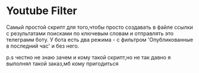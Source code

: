 # Youtube Filter
Самый простой скрипт для того,чтобы просто создавать в файле ссылки с результатами поисками по ключевым словам и отправлять это телеграмм боту.
У бота есть два режима - с фильтром 'Опубликованные в последний час' и без него.

p.s  честно не знаю зачем и кому такой скрипт,но не так давно я выполнял такой заказ,мб кому пригодиться
